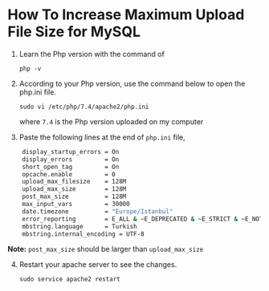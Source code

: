 # How To Increase Maximum Upload File Size for MySQL

1. Learn the Php version with the command of

   `php -v`

2. According to your Php version, use the command below to open the php.ini file.

   `sudo vi /etc/php/7.4/apache2/php.ini`

   where `7.4` is the Php version uploaded on my computer

3. Paste the following lines at the end of `php.ini` file,

```BASH
    display_startup_errors = On
    display_errors         = On
    short_open_tag         = On
    opcache.enable         = 0
    upload_max_filesize    = 128M
    upload_max_size        = 128M
    post_max_size          = 128M
    max_input_vars         = 30000
    date.timezone          = "Europe/Istanbul"
    error_reporting        = E_ALL & ~E_DEPRECATED & ~E_STRICT & ~E_NOTICE & ~E_WARNING
    mbstring.language      = Turkish
    mbstring.internal_encoding = UTF-8
```

**Note:** `post_max_size` should be larger than `upload_max_size`

4. Restart your apache server to see the changes.

   `sudo service apache2 restart`
